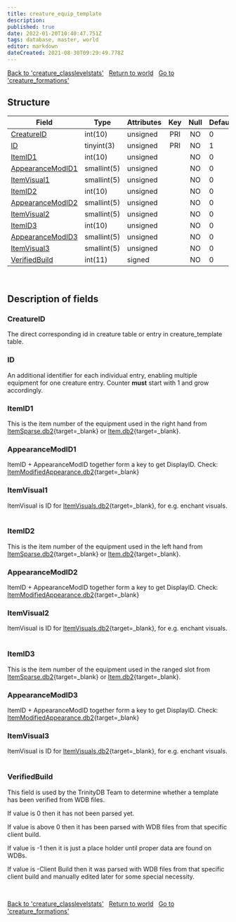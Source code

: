 ```yaml
---
title: creature_equip_template
description: 
published: true
date: 2022-01-20T10:40:47.751Z
tags: database, master, world
editor: markdown
dateCreated: 2021-08-30T09:29:49.778Z
---
```


<a href="https://trinitycore.info/en/database/master/world/creature_classlevelstats" class="mt-5 v-btn v-btn--depressed v-btn--flat v-btn--outlined theme--light v-size--default darkblue--text text--lighten-3"><span class="v-btn__content"><i aria-hidden="true" class="v-icon notranslate v-icon--left mdi mdi-arrow-left theme--light"></i><span>Back to 'creature_classlevelstats'</span></span></a>&nbsp;&nbsp;&nbsp;<a href="https://trinitycore.info/en/database/master/world/home" class="mt-5 v-btn v-btn--depressed v-btn--flat v-btn--outlined theme--light v-size--default darkblue--text text--lighten-3"><span class="v-btn__content"><i aria-hidden="true" class="v-icon notranslate v-icon--left mdi mdi-home-outline theme--light"></i><span>Return to world</span></span></a>&nbsp;&nbsp;&nbsp;<a href="https://trinitycore.info/en/database/master/world/creature_formations" class="mt-5 v-btn v-btn--depressed v-btn--flat v-btn--outlined theme--light v-size--default darkblue--text text--lighten-3"><span class="v-btn__content"><span>Go to 'creature_formations'</span><i aria-hidden="true" class="v-icon notranslate v-icon--right mdi mdi-arrow-right theme--light"></i></span></a>

## Structure

| Field | Type | Attributes | Key | Null | Default | Extra | Comment |
| --- | --- | --- | :---: | :---: | --- | --- | --- |
| [CreatureID](#creatureid) | int(10) | unsigned | PRI | NO | 0 |  |  |
| [ID](#id) | tinyint(3) | unsigned | PRI | NO | 1 |  |  |
| [ItemID1](#itemid1) | int(10) | unsigned |  | NO | 0 |  |  |
| [AppearanceModID1](#appearancemodid1) | smallint(5) | unsigned |  | NO | 0 |  |  |
| [ItemVisual1](#itemvisual1) | smallint(5) | unsigned |  | NO | 0 |  |  |
| [ItemID2](#itemid2) | int(10) | unsigned |  | NO | 0 |  |  |
| [AppearanceModID2](#appearancemodid2) | smallint(5) | unsigned |  | NO | 0 |  |  |
| [ItemVisual2](#itemvisual2) | smallint(5) | unsigned |  | NO | 0 |  |  |
| [ItemID3](#itemid3) | int(10) | unsigned |  | NO | 0 |  |  |
| [AppearanceModID3](#appearancemodid3) | smallint(5) | unsigned |  | NO | 0 |  |  |
| [ItemVisual3](#itemvisual3) | smallint(5) | unsigned |  | NO | 0 |  |  |
| [VerifiedBuild](#verifiedbuild) | int(11) | signed |  | NO | 0 |  |  |
&nbsp;
## Description of fields

### CreatureID
The direct corresponding id in creature table or entry in creature_template table.
&nbsp;

### ID
An additional identifier for each individual entry, enabling multiple equipment for one creature entry. Counter **must** start with 1 and grow accordingly.
&nbsp;

### ItemID1
This is the item number of the equipment used in the right hand from [ItemSparse.db2](https://wow.tools/dbc/?dbc=itemsparse){target=_blank} or [Item.db2](https://wow.tools/dbc/?dbc=item){target=_blank}.
&nbsp;

### AppearanceModID1
ItemID + AppearanceModID together form a key to get DisplayID.
Check: [ItemModifiedAppearance.db2](https://wow.tools/dbc/?dbc=itemmodifiedappearance){target=_blank}
&nbsp;

### ItemVisual1
ItemVisual is ID for [ItemVisuals.db2](https://wow.tools/dbc/?dbc=itemvisuals){target=_blank}, for e.g. enchant visuals.
&nbsp;

### ItemID2
This is the item number of the equipment used in the left hand from [ItemSparse.db2](https://wow.tools/dbc/?dbc=itemsparse){target=_blank} or [Item.db2](https://wow.tools/dbc/?dbc=item){target=_blank}.
&nbsp;

### AppearanceModID2
ItemID + AppearanceModID together form a key to get DisplayID.
Check: [ItemModifiedAppearance.db2](https://wow.tools/dbc/?dbc=itemmodifiedappearance){target=_blank}
&nbsp;

### ItemVisual2
ItemVisual is ID for [ItemVisuals.db2](https://wow.tools/dbc/?dbc=itemvisuals){target=_blank}, for e.g. enchant visuals.
&nbsp;

### ItemID3
This is the item number of the equipment used in the ranged slot from [ItemSparse.db2](https://wow.tools/dbc/?dbc=itemsparse){target=_blank} or [Item.db2](https://wow.tools/dbc/?dbc=item){target=_blank}.
&nbsp;

### AppearanceModID3
ItemID + AppearanceModID together form a key to get DisplayID.
Check: [ItemModifiedAppearance.db2](https://wow.tools/dbc/?dbc=itemmodifiedappearance){target=_blank}
&nbsp;

### ItemVisual3
ItemVisual is ID for [ItemVisuals.db2](https://wow.tools/dbc/?dbc=itemvisuals){target=_blank}, for e.g. enchant visuals.
&nbsp;

### VerifiedBuild
This field is used by the TrinityDB Team to determine whether a template has been verified from WDB files.

If value is 0 then it has not been parsed yet.

If value is above 0 then it has been parsed with WDB files from that specific client build.

If value is -1 then it is just a place holder until proper data are found on WDBs.

If value is -Client Build then it was parsed with WDB files from that specific client build and manually edited later for some special necessity.

&nbsp;

<a href="https://trinitycore.info/en/database/master/world/creature_classlevelstats" class="mt-5 v-btn v-btn--depressed v-btn--flat v-btn--outlined theme--light v-size--default darkblue--text text--lighten-3"><span class="v-btn__content"><i aria-hidden="true" class="v-icon notranslate v-icon--left mdi mdi-arrow-left theme--light"></i><span>Back to 'creature_classlevelstats'</span></span></a>&nbsp;&nbsp;&nbsp;<a href="https://trinitycore.info/en/database/master/world/home" class="mt-5 v-btn v-btn--depressed v-btn--flat v-btn--outlined theme--light v-size--default darkblue--text text--lighten-3"><span class="v-btn__content"><i aria-hidden="true" class="v-icon notranslate v-icon--left mdi mdi-home-outline theme--light"></i><span>Return to world</span></span></a>&nbsp;&nbsp;&nbsp;<a href="https://trinitycore.info/en/database/master/world/creature_formations" class="mt-5 v-btn v-btn--depressed v-btn--flat v-btn--outlined theme--light v-size--default darkblue--text text--lighten-3"><span class="v-btn__content"><span>Go to 'creature_formations'</span><i aria-hidden="true" class="v-icon notranslate v-icon--right mdi mdi-arrow-right theme--light"></i></span></a>

